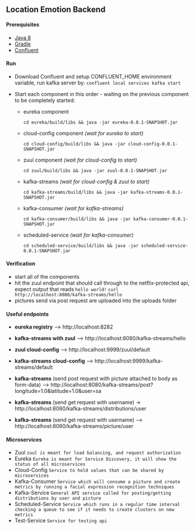 ## Location Emotion Backend

#### Prerequisites

+ [Java 8](http://www.oracle.com/technetwork/java/javase/downloads/jdk8-downloads-2133151.html) 
+ [Gradle](https://gradle.org/)
+ [Confluent](https://docs.confluent.io/platform/current/installation/installing_cp/zip-tar.html#get-the-software)

#### Run
+ Download Confluent and setup CONFLUENT_HOME environment variable, run kafka server by:
  `confluent local services kafka start`

+ Start each component in this order - waiting on the previous component to be completely started:
  + eureka component 

     `cd eureka/build/libs && java -jar eureka-0.0.1-SNAPSHOT.jar`

  + cloud-config component _(wait for eureka to start)_
     
     `cd cloud-config/build/libs && java -jar cloud-config-0.0.1-SNAPSHOT.jar`

  + zuul component _(wait for cloud-config to start)_
     
     `cd zuul/build/libs && java -jar zuul-0.0.1-SNAPSHOT.jar`

  + kafka-streams _(wait for cloud-config & zuul to start)_

     `cd kafka-streams/build/libs && java -jar kafka-streams-0.0.1-SNAPSHOT.jar`

  + kafka-consumer _(wait for kafka-streams)_

    `cd kafka-consumer/build/libs && java -jar kafka-consumer-0.0.1-SNAPSHOT.jar`
  
  + scheduled-service _(wait for kafka-consumer)_
  
  
  

    `cd scheduled-service/build/libs && java -jar scheduled-service-0.0.1-SNAPSHOT.jar`


#### Verification
+ start all of the components
+ hit the zuul endpoint that should call through to the netflix-protected api, expect output that reads `hello world!`
  `curl http://localhost:8080/kafka-streams/hello`
+ pictures send via post request are uploaded into the uploads folder

#### Useful endpoints

 + __eureka registry__ --> http://localhost:8282
 
 + __kafka-streams with zuul__ --> http://localhost:8080/kafka-streams/hello
 
 + __zuul cloud-config__ --> http://localhost:9999/zuul/default
 
 + __kafka-streams cloud-config__ --> http://localhost:9999/kafka-streams/default
 + __kafka-streams__ (send post request with picture attached to body as form-data) --> http://localhost:8080/kafka-streams/post?longitude=1.0&latitude=1.0&user=sa
 
 + __kafka-streams__ (send get request with username) 
 -> http://localhost:8080/kafka-streams/distributions/user
 
 + __kafka-streams__ (send get request with username) -->  http://localhost:8080/kafka-streams/picture/user



#### Microservices
+ Zuul
    `zuul is meant for load balancing, and request authorization`
+ Eureka
    `Eureka is meant for Service Discovery, it will show the status of all microservices`
+ Cloud-Config
    `Service to hold values that can be shared by microservices`
+ Kafka-Consumer
    `Service which will consume a picture and create metrics by running a facial expression recognition techniques`
+ Kafka-Service
    `General API service called for posting/getting distributions by user and picture`
+ Scheduled-Service
    `Service which runs in a regular time interval checking a queue to see if it needs to create clusters on new metrics`
+ Test-Service
    `Service for testing api`
 
